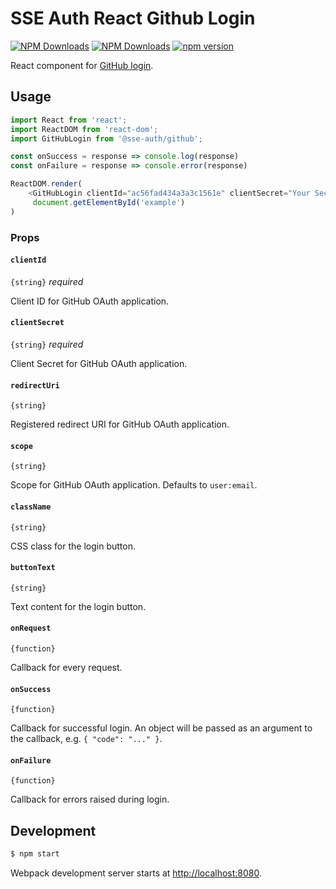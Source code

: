 # SSE Auth React Github Login

[![NPM Downloads](https://img.shields.io/npm/dm/%40sse-auth%2Fgithub?style=flat)](https://www.npmjs.com/package/@sse-auth/github)
[![NPM Downloads](https://img.shields.io/npm/dt/%40sse-auth%2Fgithub?style=flat)](https://www.npmjs.com/package/@sse-auth/github)
[![npm version](https://badge.fury.io/js/@sse-auth%2Fgithub.svg)](https://badge.fury.io/js/@sse-auth%2Fgithub)

React component for [GitHub login](https://developer.github.com/v3/oauth/).

## Usage

```js
import React from 'react';
import ReactDOM from 'react-dom';
import GitHubLogin from '@sse-auth/github';

const onSuccess = response => console.log(response)
const onFailure = response => console.error(response)

ReactDOM.render(
    <GitHubLogin clientId="ac56fad434a3a3c1561e" clientSecret="Your Secret" onSuccess={onSuccess} onFailure={onFailure}  />,
     document.getElementById('example')
)
```

### Props

#### `clientId`

`{string}` _required_

Client ID for GitHub OAuth application.

#### `clientSecret`

`{string}` _required_

Client Secret for GitHub OAuth application.

#### `redirectUri`

`{string}`

Registered redirect URI for GitHub OAuth application.

#### `scope`

`{string}`

Scope for GitHub OAuth application. Defaults to `user:email`.

#### `className`

`{string}`

CSS class for the login button.

#### `buttonText`

`{string}`

Text content for the login button.

#### `onRequest`

`{function}`

Callback for every request.

#### `onSuccess`

`{function}`

Callback for successful login. An object will be passed as an argument to the callback, e.g. `{ "code": "..." }`.

#### `onFailure`

`{function}`

Callback for errors raised during login.


## Development

```sh
$ npm start
```

Webpack development server starts at [http://localhost:8080](http://localhost:8080).